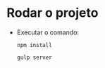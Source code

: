 <!-- # Gulp

-  Gerenciador de Tarefas (baseado em JavaScript)
-  Descompactar Arquivos
-  Minificar Arquivos
-  Compactar Arquivos
-  Recortar Fotos

# Kit de Ferramentas de automação de tarefas baseada em JavaScript

      - Otimizar o fluxo de trabalho (desenvolvimento) --- Ajuda o desenvolvedor
      - Organização e orquestração de arquivos
      - Ajuda a evitar trabalhos lentos e repetitivos
      - Criação de pipelines
      - Você cria as configurações necessárias (flexível)
      - Tarefas escritas em JS ou plug-ins
      - Aplica transformações em arquivos ainda na memória (antes de gravar no disco)

## Por que automatizar ?

      - Melhor organização
      - Evitar repetição de tarefas
      - Mais tempo para focar no mais importante: regras de negócio e experência do usuário

### Principais recursos

      - Minificação de arquivos
      - Otimização de imagens (para melhor performance)
      - Mescla de arquivos de diferentes origens

### Transpilação

-  É o processo de transformação (conversão) de escrita em outras linguagens para o JavaScript. Você poderá escrever em TypeScript ou Babel que o código.
-  Todo o processo é executado a partir node.js e gulp-cli(linha de comando)

## Global x Local

      -	A instalação do Node.js é global
      -	Já o Gulp e seus plugins são instalados localmente (em cada projeto, pastas)

## Gerenciadores de pacotes

      - NPM: Node Package Manager
      - Utiliza o Node.js
      - Permite a configuração rápida e fácil de ambientes e plugins Node

## Instalando o Gulp

      - Rodar o Node.js
      - Instalar o gulp-cli (Command Line Interface) globalmente: npm install gulp-cli -g
      - Agora na pasta do projeto, adicionar o npm: npm init -y
      - Criar o gulpfile.js

# Trabalhando com Gulp

      - Baseado em funções: tasks
      - Organização do projeto
      - Otimização de arquivos
      - Mesclagem e Minificação de CSS e JS
      - Diminuição do tamanho (bytes) de imagens -->

# Rodar o projeto

-  Executar o comando:

   ```
   npm install

   gulp server
   ```
